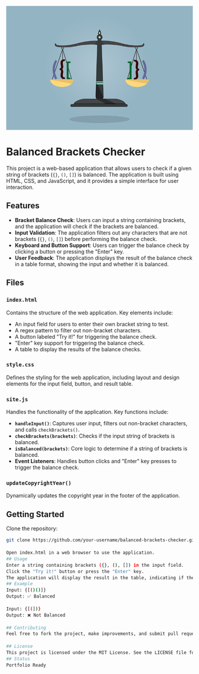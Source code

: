 ![alt text](balancedBracketsImg.png)
# Balanced Brackets Checker
This project is a web-based application that allows users to check if a given string of brackets (`{}`, `()`, `[]`) is balanced. The application is built using HTML, CSS, and JavaScript, and it provides a simple interface for user interaction.

## Features
- **Bracket Balance Check**: Users can input a string containing brackets, and the application will check if the brackets are balanced.
- **Input Validation**: The application filters out any characters that are not brackets (`{}`, `()`, `[]`) before performing the balance check.
- **Keyboard and Button Support**: Users can trigger the balance check by clicking a button or pressing the "Enter" key.
- **User Feedback**: The application displays the result of the balance check in a table format, showing the input and whether it is balanced.

## Files

### `index.html`
Contains the structure of the web application. Key elements include:
- An input field for users to enter their own bracket string to test.
- A regex pattern to filter out non-bracket characters.
- A button labeled "Try it!" for triggering the balance check.
- "Enter" key support for triggering the balance check.
- A table to display the results of the balance checks.

### `style.css`
Defines the styling for the web application, including layout and design elements for the input field, button, and result table.

### `site.js`
Handles the functionality of the application. Key functions include:
- **`handleInput()`**: Captures user input, filters out non-bracket characters, and calls `checkBrackets()`.
- **`checkBrackets(brackets)`**: Checks if the input string of brackets is balanced.
- **`isBalanced(brackets)`**: Core logic to determine if a string of brackets is balanced.
- **Event Listeners**: Handles button clicks and "Enter" key presses to trigger the balance check.

### `updateCopyrightYear()`
Dynamically updates the copyright year in the footer of the application.

## Getting Started

Clone the repository:
   ```bash
   git clone https://github.com/your-username/balanced-brackets-checker.git

   Open index.html in a web browser to use the application.
## Usage
Enter a string containing brackets ({}, (), []) in the input field.
Click the "Try it!" button or press the "Enter" key.
The application will display the result in the table, indicating if the brackets are balanced.
## Example
Input: {[()()]}
Output: ✅ Balanced

Input: {[(])}
Output: ❌ Not Balanced

## Contributing
Feel free to fork the project, make improvements, and submit pull requests. Contributions are welcome!

## License
This project is licensed under the MIT License. See the LICENSE file for more details.
## Status
Portfolio Ready
